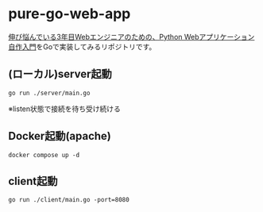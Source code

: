 # pure-go-web-app

[伸び悩んでいる3年目Webエンジニアのための、Python Webアプリケーション自作入門](https://zenn.dev/bigen1925/books/introduction-to-web-application-with-python)をGoで実装してみるリポジトリです。

## (ローカル)server起動

```
go run ./server/main.go
```

※listen状態で接続を待ち受け続ける

## Docker起動(apache)


```
docker compose up -d
```

## client起動

```
go run ./client/main.go -port=8080
```

